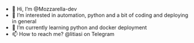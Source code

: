 - 👋 Hi, I’m @Mozzarella-dev
- 👀 I’m interested in automation, python and a bit of coding and deploying in general
- 🌱 I’m currently learning python and docker deployment
- 📫 How to reach me? @litiasi on Telegram

<!---
Mozzarella-dev/Mozzarella-dev is a ✨ special ✨ repository because its `README.md` (this file) appears on your GitHub profile.
You can click the Preview link to take a look at your changes.
--->

